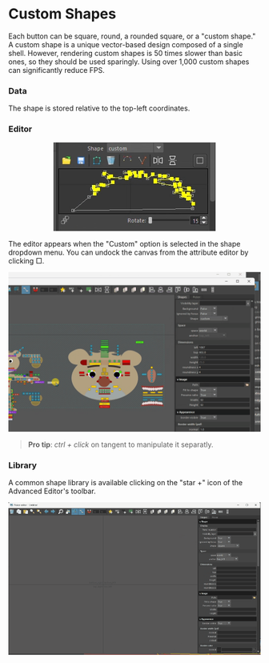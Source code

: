 # Custom Shapes

Each button can be square, round, a rounded square, or a "custom shape." A custom shape is a unique vector-based design composed of a single shell. However, rendering custom shapes is 50 times slower than basic ones, so they should be used sparingly. Using over 1,000 custom shapes can significantly reduce FPS.


### Data

The shape is stored relative to the top-left coordinates.


### Editor
<p style="text-align: center;">
  <img src="images/customshapeeditor.png" alt="overlay">
</p>

The editor appears when the "Custom" option is selected in the shape dropdown menu. You can undock the canvas from the attribute editor by clicking □.
<p style="text-align: center;">
  <img src="images/customshapeeditor.gif" alt="overlay">
</p>

> **Pro tip**: *ctrl + click* on tangent to manipulate it separatly.


### Library

A common shape library is available clicking on the "star +" icon of the Advanced Editor's toolbar.
<p style="text-align: center;">
  <img src="images/library.gif" alt="overlay">
</p>
